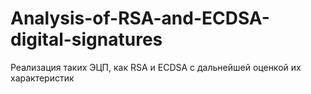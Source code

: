 # Analysis-of-RSA-and-ECDSA-digital-signatures
Реализация таких ЭЦП, как RSA и ECDSA с дальнейшей оценкой их характеристик

